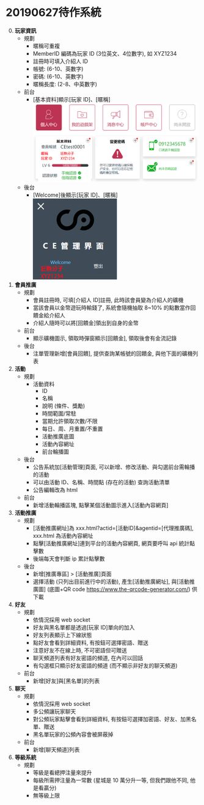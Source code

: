 20190627待作系統
=========================
0. **玩家資訊**
	- 規劃
		- 暱稱可重複
		- MemberID 編碼為玩家 ID (3位英文、4位數字), 如 XYZ1234
		- 註冊時可填入介紹人 ID
		- 帳號: (6-10、英數字)
		- 密碼: (6-10、英數字)
		- 暱稱長度: (2-8、中英數字)
	- 前台
		- [基本資料]顯示[玩家 ID]、[暱稱]
		<br /><img src="https://raw.githubusercontent.com/s9256001/cegame/master/Platform/images/front/%E7%8E%A9%E5%AE%B6%E8%B3%87%E8%A8%8A.png" width="620" height="auto" />
	- 後台
		- [Welcome]後顯示[玩家 ID]、[暱稱]
		<br /><img src="https://raw.githubusercontent.com/s9256001/cegame/master/Platform/images/back/%E5%80%8B%E4%BA%BA%E8%B3%87%E8%A8%8A.png" width="220" height="auto" />
0. **會員推廣**
	- 規劃
		- 會員註冊時, 可填[介紹人 ID]註冊, 此時該會員變為介紹人的礦機
		- 當該會員以金幣遊玩時輸錢了, 系統會隨機抽取 8~10% 的點數當作回饋金給介紹人
		- 介紹人隨時可以將[回饋金]領出到自身的金幣
	- 前台
		- 顯示礦機圖示, 領取時彈窗顯示[回饋金], 領取後會有金流記錄
	- 後台
		- 注單管理新增[會員回饋], 提供查詢某帳號的回饋金, 與他下面的礦機列表
0. **活動**
	- 規劃
		- 活動資料
			- ID
			- 名稱
			- 說明 (條件、獎勵)
			- 時間範圍/常駐
			- 當期允許領取次數/不限
			- 每日、周、月重置/不重置
			- 活動推廣底圖
			- 活動內容網址
			- 前台輪播圖
	- 後台
		- 公告系統加[活動管理]頁面, 可以新增、修改活動、與勾選前台需輪播的活動
		- 可以由活動 ID、名稱、時間點 (存在的活動) 查詢活動清單
		- 公告編輯改為 html
	- 前台
		- 新增活動輪播區塊, 點擊某個活動圖示進入[活動內容網頁]
0. **活動推廣**
	- 規劃
		- [活動推廣網址]為 xxx.html?actid=[活動ID]&agentid=[代理推廣碼], xxx.html 為活動內容網址
		- 點擊[活動推廣網址]連到平台的活動內容網頁, 網頁要呼叫 api 統計點擊數
		- 後端每天會判斷 ip 累計點擊數
	- 後台
		- 新增[推廣專區] > [活動推廣]頁面
		- 選擇活動 (只列出目前進行中的活動), 產生[活動推廣網址], 與[活動推廣圖] (底圖+QR code https://www.the-qrcode-generator.com/) 供下載
0. **好友**
	- 規劃
		- 依情況採用 web socket
		- 好友與黑名單都是透過[玩家 ID]單向的加入
		- 好友列表顯示上下線狀態
		- 點好友會看到詳細資料, 有按鈕可選擇密語、贈送
		- 注意好友不在線上時, 不可密語但可贈送
		- 聊天頻道列表有好友密語的頻道, 在內可以回話
		- 有勾選框只顯示好友密語的頻道 (而不顯示非好友的聊天頻道)
	- 前台
		- 新增[好友]與[黑名單]的列表
0. **聊天**
	- 規劃
		- 依情況採用 web socket
		- 多公頻讓玩家聊天
		- 對公頻玩家點擊會看到詳細資料, 有按鈕可選擇加密語、好友、加黑名單、贈送
		- 黑名單玩家的公頻內容會被屏蔽掉
	- 前台
		- 新增[聊天頻道]列表
0. **等級系統**
	- 規劃
		- 等級是看總押注量來提升
		- 每級所需押注量為一常數 (星城是 10 萬分升一等, 但我們跟他不同, 他是看贏分)
		- 無等級上限